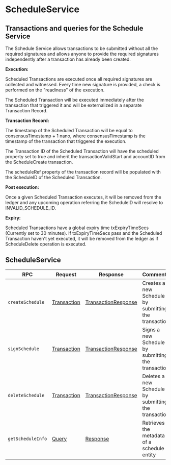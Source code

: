 # ScheduleService

## Transactions and queries for the Schedule Service

The Schedule Service allows transactions to be submitted without all the required signatures and allows anyone to provide the required signatures independently after a transaction has already been created.

**Execution:**

Scheduled Transactions are executed once all required signatures are collected and witnessed. Every time new signature is provided, a check is performed on the "readiness" of the execution.

The Scheduled Transaction will be executed immediately after the transaction that triggered it and will be externalized in a separate Transaction Record.

**Transaction Record:**

The timestamp of the Scheduled Transaction will be equal to consensusTimestamp + 1 nano, where consensusTimestamp is the timestamp of the transaction that triggered the execution.

The Transaction ID of the Scheduled Transaction will have the scheduled property set to true and inherit the transactionValidStart and accountID from the ScheduleCreate transaction.

The scheduleRef property of the transaction record will be populated with the ScheduleID of the Scheduled Transaction.

**Post execution:**

Once a given Scheduled Transaction executes, it will be removed from the ledger and any upcoming operation referring the ScheduleID will resolve to INVALID\_SCHEDULE\_ID.

**Expiry:**

Scheduled Transactions have a global expiry time txExpiryTimeSecs (Currently set to 30 minutes). If txExpiryTimeSecs pass and the Scheduled Transaction haven't yet executed, it will be removed from the ledger as if ScheduleDelete operation is executed.

## ScheduleService

| RPC               | Request                                        | Response                                                       | Comments                                             |
| ----------------- | ---------------------------------------------- | -------------------------------------------------------------- | ---------------------------------------------------- |
| `createSchedule`  | [Transaction](../miscellaneous/transaction.md) | [TransactionResponse](../miscellaneous/transactionresponse.md) | Creates a new Schedule by submitting the transaction |
| `signSchedule`    | [Transaction](../miscellaneous/transaction.md) | [TransactionResponse](../miscellaneous/transactionresponse.md) | Signs a new Schedule by submitting the transaction   |
| `deleteSchedule`  | [Transaction](../miscellaneous/transaction.md) | [TransactionResponse](../miscellaneous/transactionresponse.md) | Deletes a new Schedule by submitting the transaction |
| `getScheduleInfo` | [Query](../miscellaneous/query.md)             | [Response](../miscellaneous/response.md)                       | Retrieves the metadata of a schedule entity          |

